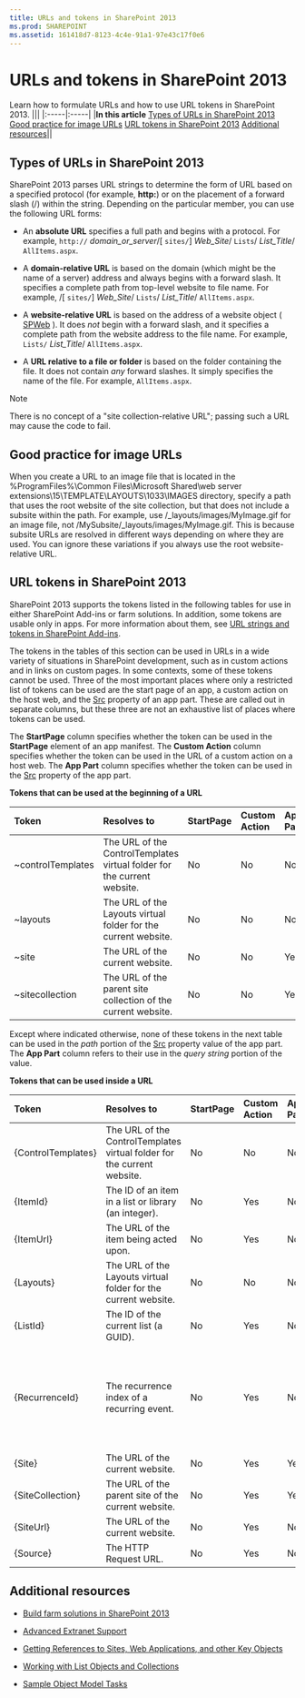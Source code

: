 ```yaml
---
title: URLs and tokens in SharePoint 2013
ms.prod: SHAREPOINT
ms.assetid: 161418d7-8123-4c4e-91a1-97e43c17f0e6
---
```




# URLs and tokens in SharePoint 2013
Learn how to formulate URLs and how to use URL tokens in SharePoint 2013. 
|||
|:-----|:-----|
|**In this article**          [Types of URLs in SharePoint 2013](#TypesOfURLs)           [Good practice for image URLs](#GoodPracticeImageURL)           [URL tokens in SharePoint 2013](#URLtokens)           [Additional resources](#SP15URLS_addlresources)||
   

## Types of URLs in SharePoint 2013
<a name="TypesOfURLs"> </a>

SharePoint 2013 parses URL strings to determine the form of URL based on a specified protocol (for example, **http:**) or on the placement of a forward slash (/) within the string. Depending on the particular member, you can use the following URL forms: 
  
    
    

- An **absolute URL** specifies a full path and begins with a protocol. For example, `http://` _domain_or_server_/[ `sites/`] _Web_Site_/ `Lists`/ _List_Title_/ `AllItems.aspx`. 
    
  
- A **domain-relative URL** is based on the domain (which might be the name of a server) address and always begins with a forward slash. It specifies a complete path from top-level website to file name. For example, /[ `sites/`] _Web_Site_/ `Lists`/ _List_Title_/ `AllItems.aspx`. 
    
  
- A **website-relative URL** is based on the address of a website object ( [SPWeb](https://msdn.microsoft.com/library/Microsoft.SharePoint.SPWeb.aspx) ). It does _not_ begin with a forward slash, and it specifies a complete path from the website address to the file name. For example, `Lists/` _List_Title_/ `AllItems.aspx`. 
    
  
- A **URL relative to a file or folder** is based on the folder containing the file. It does not contain _any_ forward slashes. It simply specifies the name of the file. For example, `AllItems.aspx`. 
    
  

> [!NOTE]  
> There is no concept of a "site collection-relative URL"; passing such a URL may cause the code to fail. 
  
    
    


## Good practice for image URLs
<a name="GoodPracticeImageURL"> </a>

When you create a URL to an image file that is located in the %ProgramFiles%\\Common Files\\Microsoft Shared\\web server extensions\\15\\TEMPLATE\\LAYOUTS\\1033\\IMAGES directory, specify a path that uses the root website of the site collection, but that does not include a subsite within the path. For example, use /_layouts/images/MyImage.gif for an image file, not /MySubsite/_layouts/images/MyImage.gif. This is because subsite URLs are resolved in different ways depending on where they are used. You can ignore these variations if you always use the root website-relative URL. 
  
    
    

## URL tokens in SharePoint 2013
<a name="URLtokens"> </a>

SharePoint 2013 supports the tokens listed in the following tables for use in either SharePoint Add-ins or farm solutions. In addition, some tokens are usable only in apps. For more information about them, see  [URL strings and tokens in SharePoint Add-ins](http://msdn.microsoft.com/library/800ec8cd-a448-46bc-b41e-d4030eeb4048%28Office.15%29.aspx). 
  
    
    
The tokens in the tables of this section can be used in URLs in a wide variety of situations in SharePoint development, such as in custom actions and in links on custom pages. In some contexts, some of these tokens cannot be used. Three of the most important places where only a restricted list of tokens can be used are the start page of an app, a custom action on the host web, and the  [Src](https://msdn.microsoft.com/library/Microsoft.SharePoint.WebControls.SPAppIFrame.Src.aspx) property of an app part. These are called out in separate columns, but these three are not an exhaustive list of places where tokens can be used.
  
    
    
The **StartPage** column specifies whether the token can be used in the **StartPage** element of an app manifest. The **Custom Action** column specifies whether the token can be used in the URL of a custom action on a host web. The **App Part** column specifies whether the token can be used in the [Src](https://msdn.microsoft.com/library/Microsoft.SharePoint.WebControls.SPAppIFrame.Src.aspx) property of the app part.
  
    
    

**Tokens that can be used at the beginning of a URL**


|**Token**|**Resolves to**|**StartPage**|**Custom Action**|**App Part**|**Remarks**|
|:-----|:-----|:-----|:-----|:-----|:-----|
|~controlTemplates |The URL of the ControlTemplates virtual folder for the current website. |No |No |No ||
|~layouts |The URL of the Layouts virtual folder for the current website. |No |No |No ||
|~site |The URL of the current website. |No |No |Yes ||
|~sitecollection |The URL of the parent site collection of the current website. |No |No |Yes ||
   
Except where indicated otherwise, none of these tokens in the next table can be used in the  *path*  portion of the [Src](https://msdn.microsoft.com/library/Microsoft.SharePoint.WebControls.SPAppIFrame.Src.aspx) property value of the app part. The **App Part** column refers to their use in the *query string*  portion of the value.
  
    
    

**Tokens that can be used inside a URL**


|**Token**|**Resolves to**|**StartPage**|**Custom Action**|**App Part**|**Remarks**|
|:-----|:-----|:-----|:-----|:-----|:-----|
|{ControlTemplates} |The URL of the ControlTemplates virtual folder for the current website. |No |No |No ||
|{ItemId} |The ID of an item in a list or library (an integer). |No |Yes |No ||
|{ItemUrl} |The URL of the item being acted upon. |No |Yes |No ||
|{Layouts} |The URL of the Layouts virtual folder for the current website. |No |No |No ||
|{ListId} |The ID of the current list (a GUID). |No |Yes |No ||
|{RecurrenceId} |The recurrence index of a recurring event. |No |Yes |No |This token is not supported for use in the context menus of list items. |
|{Site} |The URL of the current website. |No |Yes |Yes ||
|{SiteCollection} |The URL of the parent site of the current website. |No |Yes |Yes ||
|{SiteUrl} |The URL of the current website. |No |Yes |No ||
|{Source} |The HTTP Request URL. |No |Yes |No ||
   

## Additional resources
<a name="SP15URLS_addlresources"> </a>


-  [Build farm solutions in SharePoint 2013](build-farm-solutions-in-sharepoint-2013.md)
    
  
-  [Advanced Extranet Support](http://msdn.microsoft.com/library/21d67796-23c5-4339-8f0e-124208d21ab2%28Office.15%29.aspx)
    
  
-  [Getting References to Sites, Web Applications, and other Key Objects](http://msdn.microsoft.com/library/8623ef1d-e3cc-426c-84a3-6379e0ae284f%28Office.15%29.aspx)
    
  
-  [Working with List Objects and Collections](http://msdn.microsoft.com/library/d4167b10-6f1e-49f1-8b22-16ce20012a27%28Office.15%29.aspx)
    
  
-  [Sample Object Model Tasks](http://msdn.microsoft.com/library/94d6898d-6a0f-43a7-ad06-1b27ec6916ea%28Office.15%29.aspx)
    
  
